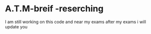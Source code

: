 # A.T.M-breif -reserching
 I am still working on this code and near my exams after my exams i will update you 
